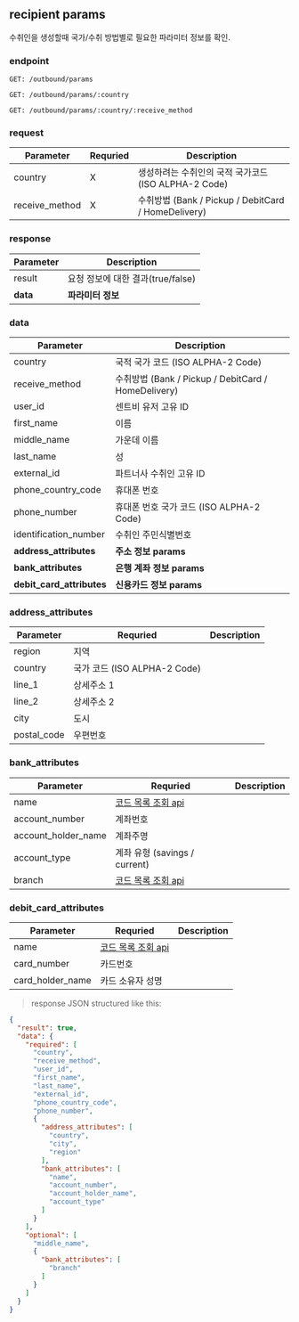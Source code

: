 ## recipient params

수취인을 생성할때 국가/수취 방법별로 필요한 파라미터 정보를 확인.

### endpoint
<code>GET: /outbound/params</code>

<code>GET: /outbound/params/:country</code>

<code>GET: /outbound/params/:country/:receive_method</code>

### request

Parameter | Requried | Description
--------- | ------- | -----------
country |X| 생성하려는 수취인의 국적 국가코드(ISO ALPHA-2 Code)
receive_method |X| 수취방법 (Bank / Pickup / DebitCard / HomeDelivery)

### response
Parameter | Description
--------- | -----------
result | 요청 정보에 대한 결과(true/false)
**data** | **파라미터 정보**

### data
Parameter | Description
--------- | -----------
country | 국적 국가 코드 (ISO ALPHA-2 Code)
receive_method | 수취방법 (Bank / Pickup / DebitCard / HomeDelivery)
user_id | 센트비 유저 고유 ID
first_name | 이름
middle_name | 가운데 이름
last_name | 성
external_id| 파트너사 수취인 고유 ID
phone_country_code | 휴대폰 번호
phone_number | 휴대폰 번호 국가 코드 (ISO ALPHA-2 Code)
identification_number | 수취인 주민식별번호
**address_attributes** | **주소 정보 params**
**bank_attributes** | **은행 계좌 정보 params**
**debit_card_attributes** | **신용카드 정보 params**


### address_attributes
Parameter | Requried | Description
--------- | ------- | -----------
region | 지역
country | 국가 코드 (ISO ALPHA-2 Code)
line_1 | 상세주소 1
line_2 | 상세주소 2
city | 도시
postal_code | 우편번호

### bank_attributes
Parameter | Requried | Description
--------- | ------- | -----------
name | <a href="#">코드 목록 조회 api</a>
account_number | 계좌번호
account_holder_name | 계좌주명
account_type | 계좌 유형 (savings / current)
branch | <a href="#"> 코드 목록 조회 api</a>

### debit_card_attributes
Parameter | Requried | Description
--------- | ------- | -----------
name | <a href="#">코드 목록 조회 api</a>
card_number | 카드번호
card_holder_name | 카드 소유자 성명

> response JSON structured like this:

```json
{
  "result": true,
  "data": {
    "required": [
      "country",
      "receive_method",
      "user_id",
      "first_name",
      "last_name",
      "external_id",
      "phone_country_code",
      "phone_number",
      {
        "address_attributes": [
          "country",
          "city",
          "region"
        ],
        "bank_attributes": [
          "name",
          "account_number",
          "account_holder_name",
          "account_type"
        ]
      }
    ],
    "optional": [
      "middle_name",
      {
        "bank_attributes": [
          "branch"
        ]
      }
    ]
  }
}
```